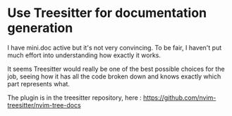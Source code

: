 # Use Treesitter for documentation generation
I have mini.doc active but it's not very convincing. To be fair, I haven't put much effort into understanding how exactly it works.

It seems Treesitter would really be one of the best possible choices for the job, seeing how it has all the code broken down and knows exactly which part represents what.

The plugin is in the treesitter repository, here : https://github.com/nvim-treesitter/nvim-tree-docs
